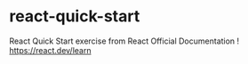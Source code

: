 # react-quick-start
React Quick Start exercise from React Official Documentation !  https://react.dev/learn
